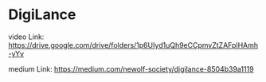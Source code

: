 # DigiLance

video Link: https://drive.google.com/drive/folders/1p6UIyd1uQh9eCCpmvZtZAFplHAmh-yYv

medium Link: https://medium.com/newolf-society/digilance-8504b39a1119
